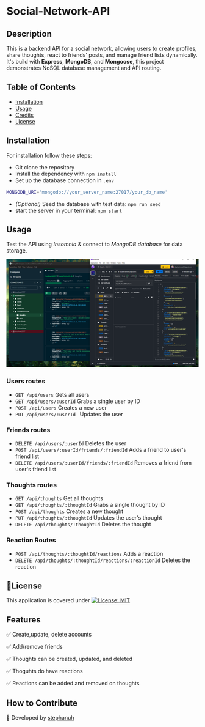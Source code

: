 # Social-Network-API
## Description
This is a backend API for a social network, allowing users to create profiles, share thoughts, react to friends' posts, and manage friend lists dynamically. It's build with **Express**, **MongoDB**, and **Mongoose**, this project demonstrates NoSQL database management and API routing.

## Table of Contents

- [Installation](#installation)
- [Usage](#usage)
- [Credits](#credits)
- [License](#license)

## Installation

For installation follow these steps:
- Git clone the repository
- Install the dependency with `npm install`
- Set up the database connection in `.env`
```sh
MONGODB_URI='mongodb://your_server_name:27017/your_db_name'
```
- *(Optional)* Seed the database with test data: `npm run seed`
- start the server in your terminal: `npm start`

## Usage
Test the API using *Insomnia* & connect to *MongoDB database* for data storage.

![mongoBD&Insomnia](img/Mongo-Insomnia.PNG)

### Users routes
* `GET /api/users` Gets all users
* `GET /api/users/:userId` Grabs a single user by ID
* `POST /api/users` Creates a new user
* `PUT /api/users/:userId ` Updates the user
### Friends routes
* `DELETE /api/users/:userId` Deletes the user
* `POST /api/users/:userId/friends/:friendId` Adds a friend to user's friend list
* `DELETE /api/users/:userId/friends/:friendId` Removes a friend from user's friend list
### Thoughts routes
* `GET /api/thoughts` Get all thoughts
* `GET /api/thoughts/:thoughtId` Grabs a single thought by ID
* `POST /api/thoughts` Creates a new thought
* `PUT /api/thoughts/:thoughtId` Updates the user's thought
* `DELETE /api/thoughts/:thoughtId` Deletes the thought
### Reaction Routes
* `POST /api/thoughts/:thoughtId/reactions` Adds a reaction
* `DELETE /api/thoughts/:thoughtId/reactions/:reactionId` Deletes the reaction


## 📜License

This application is covered under [![License: MIT](https://img.shields.io/badge/License-MIT-yellow.svg)](https://opensource.org/licenses/MIT)

## Features

✅ Create,update, delete accounts 

✅ Add/remove friends

✅ Thoughts can be created, updated, and deleted

✅ Thoguhts do have reactions

✅ Reactions can be added and removed on thoughts

## How to Contribute
🚀 Developed by [stephanuh](https://github.com/stephanuh)
